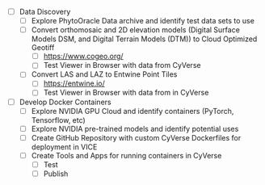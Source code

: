- [ ] Data Discovery
    - [ ] Explore PhytoOracle Data archive and identify test data sets to use
    - [ ] Convert orthomosaic and 2D elevation models (Digital Surface Models DSM, and Digital Terrain Models (DTM)) to Cloud Optimized Geotiff
        - [ ]   https://www.cogeo.org/
        - [ ]   Test Viewer in Browser with data from CyVerse
    - [ ] Convert LAS and LAZ to Entwine Point Tiles
        - [ ]  https://entwine.io/
        - [ ]  Test Viewer in Browser with data from in CyVerse 
- [ ] Develop Docker Containers 
    - [ ] Explore NVIDIA GPU Cloud and identify containers (PyTorch, Tensorflow, etc) 
    - [ ] Explore NVIDIA pre-trained models and identify potential uses
    - [ ] Create GitHub Repository with custom CyVerse Dockerfiles for deployment in VICE
    - [ ] Create Tools and Apps for running containers in CyVerse
        - [ ] Test
        - [ ] Publish   
